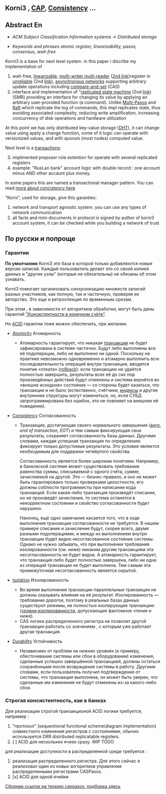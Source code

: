 ## Korni3 , [CAP](https://en.wikipedia.org/wiki/CAP_theorem), [Consistency](https://en.wikipedia.org/wiki/Consistency_(database_systems)) ...

## Abstract En

* *ACM Subject Classification Information systems → Distributed storage*

* *Keywords and phrases atomic register, linearizability, paxos, consensus, wait-free*

Korni3 is a base for next level system. in this paper i discribe my implementation of 

1. wait-free, [linearizable](https://en.wikipedia.org/wiki/Linearizability), [multi-writer multi-reader](https://en.wikipedia.org/wiki/Readers%E2%80%93writer_lock) ([2nd link](https://en.wikipedia.org/wiki/Atomic_semantics))register in [unreliable](https://en.wikipedia.org/wiki/Reliability_(computer_networking))   (2nd [link](https://en.wikipedia.org/wiki/High_availability)), [asynchronous networks](https://en.wikipedia.org/wiki/Asynchronous_I/O) supporting arbitrary update operations including [compare-and-set](https://en.wikipedia.org/wiki/Compare-and-swap) (CAS)
2. interface and implementation of "[replicated state machine](https://en.wikipedia.org/wiki/State_machine_replication) (2nd [link](https://en.wikipedia.org/wiki/Replication_(computing))) (SMR) providing an interface for changing its value by applying an arbitrary user-provided function (a command). Unlike [Multi-Paxos](https://en.wikipedia.org/wiki/Paxos_(computer_science)#Multi-Paxos) and [Raft](https://en.wikipedia.org/wiki/Raft_(algorithm)) which replicate the log of commands, this impl replicates state, thus avoiding associated complexity, reducing write amplification, increasing concurrency of disk operations and hardware utilization

At this point we has only distributed key-value storage ([DHT](https://en.wikipedia.org/wiki/Distributed_hash_table)), it can change value using apply a change function, some of it logic can operate with versionized values, and with quorum (most nodes) computed value. 

Next level is a [transactions](https://en.wikipedia.org/wiki/Transaction_processing):

3. implimented proposer role extention for operate with several replicated registers
4. example: "RusLan bank" account logic with double record : one account minus AND other accaunt plus money. 

In some papers this are named a transactional manager pattern.  You can read [more about concistency here](https://en.wikipedia.org/wiki/Consensus_(computer_science)) 

"Korni", used for storage, give this garanties:

1. network and transport agnostic system. you can use any types of network communication
2. all facts and mini-documents in protocol is signed by author of korni3 account system, it can be checked while you building a network of trust

## По русски и попроще

### Гарантии

**По умолчанию** Korni3 это база в которой только добавляются новые версии записей. Каждый пользователь делает это со своей копией данных и "другие узлы" (которые не обязательны) не обязаны об этом узнавать. 

Korni3 помогает организовать синхронизацию множеств записей разных участников, как полную, так и частичную, проверяя их авторство. Это еще и ретроспекция по временным срезам.  

При этом , в зависимости от алгоритмов обработки, могут быть даны гарантий ["Консистентности в конечном счёте"](https://en.wikipedia.org/wiki/Eventual_consistency). 

Но [ACID](https://en.wikipedia.org/wiki/ACID)  гарантии тоже можно обеспечить, при желании. 

* [Atomicity](https://en.wikipedia.org/wiki/Atomicity_(database_systems)) Атомарность

  * Атомарность гарантирует, что никакая [транзакция](https://ru.wikipedia.org/wiki/Транзакция_(информатика)) не будет зафиксирована в системе частично. Будут либо выполнены все её подоперации, либо не выполнено ни одной. Поскольку на практике невозможно одновременно и атомарно выполнить всю последовательность операций внутри транзакции, вводится понятие «отката» ([rollback](https://ru.wikipedia.org/wiki/Rollback)): если транзакцию не удаётся полностью завершить, результаты всех её до сих пор произведённых действий будут отменены и система вернётся во «внешне исходное» состояние — со стороны будет казаться, что транзакции и не было (естественно, счётчики, [индексы](https://ru.wikipedia.org/wiki/Индекс_(базы_данных)) и другие внутренние структуры могут измениться, но, если СУБД запрограммирована без ошибок, это не повлияет на внешнее её поведение).

* [Consistency](https://en.wikipedia.org/wiki/Consistency_(database_systems)) Согласованность

  * Транзакция, достигающая своего нормального завершения ([англ.](https://ru.wikipedia.org/wiki/Английский_язык) *end of transaction, EOT*) и тем самым фиксирующая свои результаты, сохраняет согласованность базы данных. Другими словами, каждая успешная транзакция по определению фиксирует только допустимые результаты. Это условие является необходимым для поддержки четвёртого свойства.

    Согласованность является более широким понятием. Например, в банковской системе может существовать требование равенства суммы, списываемой с одного счёта, сумме, зачисляемой на другой. Это — бизнес-правило, и оно не может быть гарантировано только проверками целостности, его должны соблюсти программисты при написании кода транзакций. Если какая-либо транзакция произведёт списание, но не произведёт зачисления, то система останется в некорректном состоянии и свойство согласованности будет нарушено.

    Наконец, ещё одно замечание касается того, что в ходе выполнения транзакции согласованности не требуется. В нашем примере списание и зачисление будут, скорее всего, двумя разными подоперациями, и между их выполнением внутри транзакции будет видно несогласованное состояние системы. Однако не нужно забывать, что при выполнении требования изолированности (см. ниже) никаким другим транзакциям эта несогласованность не будет видна. А атомарность гарантирует, что транзакция либо будет полностью завершена, либо ни одна из операций транзакции не будет выполнена. Тем самым эта промежуточная несогласованность является скрытой.

* [Isolation](https://en.wikipedia.org/wiki/Isolation_(database_systems)) Изолированность

  * Во время выполнения транзакции параллельные транзакции не должны оказывать влияния на её результат. Изолированность — требование дорогое, поэтому в реальных базах данных существуют режимы, не полностью изолирующие транзакцию ([уровни изолированности](https://ru.wikipedia.org/wiki/Уровень_изолированности_транзакций), допускающие фантомное чтение и ниже).
  * CAS логика распределенного регистра не позволит другой транзакции работать со значением , с которым уже работает другая транзакция. 

* [Durability](https://en.wikipedia.org/wiki/Durability_(database_systems)) Устойчивость

  * Независимо от проблем на нижних уровнях (к примеру, обесточивание системы или сбои в оборудовании) изменения, сделанные успешно завершённой транзакцией, должны остаться сохранёнными после возвращения системы в работу. Другими словами, если пользователь получил подтверждение от системы, что транзакция выполнена, он может быть уверен, что сделанные им изменения не будут отменены из-за какого-либо сбоя.

### Строгая консистентность, как в банках

Для реализации строгой транзакционой ACID логики требуется, например : 

1) "протокол" (sequentional functional scheme\diagram implementation)  совместного изменения регистров с состояниями, обычно используется DRR distributed replicatable registers.   
2) [ ] ACID для нескольких ячеек сразу. WIP TODO

для реализации доступности в распределенной среде требуется : 

1. реализация распределенного регистра. Для этого сейчас я реализовал один из новых алгоритмов управления распределенными регистрами CASPaxos. 
2. [x] ACID для одной ячейки

[Сборник ссылок на теорию caspaxos, подборка здесь](caspaxos/link-collection.md)
